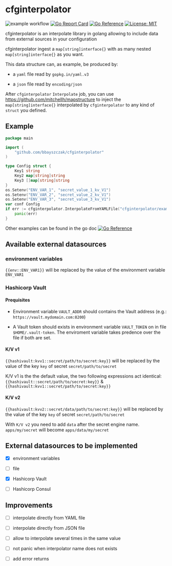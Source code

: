 # cfginterpolator

![example workflow](https://github.com/bbayszczak/cfginterpolator/actions/workflows/go.yml/badge.svg)
[![Go Report Card](https://goreportcard.com/badge/github.com/bbayszczak/cfginterpolator)](https://goreportcard.com/report/github.com/bbayszczak/cfginterpolator)
[![Go Reference](https://pkg.go.dev/badge/github.com/bbayszczak/cfginterpolator.svg)](https://pkg.go.dev/github.com/bbayszczak/cfginterpolator)
[![License: MIT](https://img.shields.io/badge/License-MIT-yellow.svg)](https://opensource.org/licenses/MIT)

cfginterpolator is an interpolate library in golang allowing to include data from external sources in your configuration

cfginterpolator ingest a `map[string]interface{}` with as many nested `map[string]interface{}` as you want.

This data structure can, as example, be produced by:

- a `yaml` file read by `gopkg.in/yaml.v3`

- a `json` file read by `encoding/json`

After `cfginterpolator` `Interpolate` job, you can use https://github.com/mitchellh/mapstructure to inject the `map[string]interface{}` interpolated by `cfginterpolator` to any kind of `struct` you defined.

## Example

```go
package main

import (
    "github.com/bbayszczak/cfginterpolator"
)

type Config struct {
	Key1 string
	Key2 map[string]string
	Key3 []map[string]string
}
os.Setenv("ENV_VAR_1", "secret_value_1_kv_V1")
os.Setenv("ENV_VAR_2", "secret_value_2_kv_V1")
os.Setenv("ENV_VAR_3", "secret_value_3_kv_V1")
var conf Config
if err := cfginterpolator.InterpolateFromYAMLFile("cfginterpolator/example_files/config.yml", &conf); err != nil {
	panic(err)
}
```

Other examples can be found in the go doc [![Go Reference](https://pkg.go.dev/badge/github.com/bbayszczak/cfginterpolator.svg)](https://pkg.go.dev/github.com/bbayszczak/cfginterpolator)

## Available external datasources

### environment variables

`{{env::ENV_VAR1}}` will be replaced by the value of the environment variable `ENV_VAR1`

### Hashicorp Vault

#### Prequisites

- Environment variable `VAULT_ADDR` should contains the Vault address (e.g.: `https://vault.mydomain.com:8200`)

- A Vault token should exists in environment variable `VAULT_TOKEN` on in file `$HOME/.vault-token`. The enviroment
variable takes predence over the file if both are set.

#### K/V v1

`{{hashivault:kvv1::secret/path/to/secret:key}}` will be replaced by the value of the key `key` of secret `secret/path/to/secret`

K/V v1 is the the default value, the two following expressions act identical: `{{hashivault::secret/path/to/secret:key}}` & `{{hashivault:kvv1::secret/path/to/secret:key}}`

#### K/V v2

`{{hashivault:kvv2::secret/data/path/to/secret:key}}` will be replaced by the value of the key `key` of secret `secret/path/to/secret`

With `K/V v2` you need to add `data` after the secret engine name. `apps/my/secret` will become `apps/data/my/secret` 

## External datasources to be implemented

- [x] environment variables

- [ ] file

- [x] Hashicorp Vault

- [ ] Hashicorp Consul

## Improvements

- [ ] interpolate directly from YAML file

- [ ] interpolate directly from JSON file

- [ ] allow to interpolate several times in the same value

- [ ] not panic when interpolator name does not exists

- [ ] add error returns
